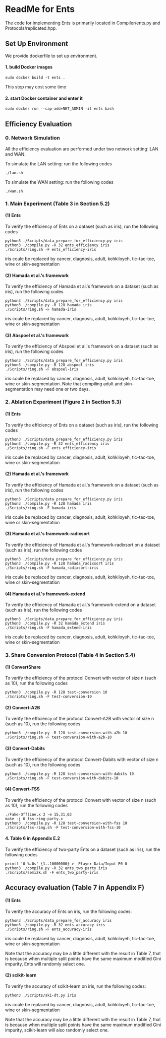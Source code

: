 # ReadMe for Ents


The code for implementing Ents is primarily located in Compiler/ents.py and Protocols/replicated.hpp.




## Set Up Environment

We provide dockerfile to set up environment.

#### 1. build Docker images

```
sudo docker build -t ents .
```

This step may cost some time

#### 2. start Docker container and enter it

```
sudo docker run --cap-add=NET_ADMIN -it ents bash
```



## Efficiency Evaluation

### 0. Network Simulation

All the efficiency evaluation are performed under two network setting: LAN and WAN.

To simulate the LAN setting: run the following codes
```
./lan.sh
```

To simulate the WAN setting: run the following codes
```
./wan.sh
```



### 1. Main Experiment (Table 3 in Section 5.2)

#### (1) Ents
To verify the efficiency of Ents on a dataset (such as iris), run the following codes

```
python3 ./Scripts/data_prepare_for_efficiency.py iris
python3 ./compile.py -R 32 ents_efficiency iris
./Scripts/ring.sh -F ents_efficiency-iris
```

iris coule be replaced by cancer, diagnosis, adult, kohkiloyeh, tic-tac-toe, wine or skin-segmentation



#### (2) Hamada et al.'s framework
To verify the efficiency of Hamada et al.'s framework on a dataset (such as iris), run the following codes

```
python3 ./Scripts/data_prepare_for_efficiency.py iris
python3 ./compile.py -R 128 hamada iris
./Scripts/ring.sh -F hamada-iris
```

iris coule be replaced by cancer, diagnosis, adult, kohkiloyeh, tic-tac-toe, wine or skin-segmentation


#### (3) Abspoel et al.'s framework
To verify the efficiency of Abspoel et al.'s framework on a dataset (such as iris), run the following codes

```
python3 ./Scripts/data_prepare_for_efficiency.py iris
python3 ./compile.py -R 128 abspoel iris
./Scripts/ring.sh -F abspoel-iris
```

iris coule be replaced by cancer, diagnosis, adult, kohkiloyeh, tic-tac-toe, wine or skin-segmentation.
Note that compiling adult and skin-segmentation may need one or two days.

### 2. Ablation Experiment (Figure 2 in Section 5.3)

#### (1) Ents
To verify the efficiency of Ents on a dataset (such as iris), run the following codes

```
python3 ./Scripts/data_prepare_for_efficiency.py iris
python3 ./compile.py -R 32 ents_efficiency iris
./Scripts/ring.sh -F ents_efficiency-iris
```

iris coule be replaced by cancer, diagnosis, adult, kohkiloyeh, tic-tac-toe, wine or skin-segmentation


#### (2) Hamada et al.'s framework
To verify the efficiency of Hamada et al.'s framework on a dataset (such as iris), run the following codes

```
python3 ./Scripts/data_prepare_for_efficiency.py iris
python3 ./compile.py -R 128 hamada iris
./Scripts/ring.sh -F hamada-iris
```

iris coule be replaced by cancer, diagnosis, adult, kohkiloyeh, tic-tac-toe, wine or skin-segmentation


#### (3) Hamada et al.'s framework-radixsort
To verify the efficiency of Hamada et al.'s framework-radixsort on a dataset (such as iris), run the following codes

```
python3 ./Scripts/data_prepare_for_efficiency.py iris
python3 ./compile.py -R 128 hamada_radixsort iris
./Scripts/ring.sh -F hamada_radixsort-iris
```

iris coule be replaced by cancer, diagnosis, adult, kohkiloyeh, tic-tac-toe, wine or skin-segmentation


#### (4) Hamada et al.'s framework-extend
To verify the efficiency of Hamada et al.'s framework-extend on a dataset (such as iris), run the following codes

```
python3 ./Scripts/data_prepare_for_efficiency.py iris
python3 ./compile.py -R 32 hamada_extend iris
./Scripts/ring.sh -F hamada_extend-iris
```

iris coule be replaced by cancer, diagnosis, adult, kohkiloyeh, tic-tac-toe, wine or skin-segmentation


### 3. Share Conversion Protocol (Table 4 in Section 5.4)

#### (1) ConvertShare
To verify the efficiency of the protocol Convert with vector of size n (such as 10), run the following codes

```
python3 ./compile.py -R 128 test-conversion 10
./Scripts/ring.sh -F test-conversion-10
```



#### (2) Convert-A2B
To verify the efficiency of the protocol Convert-A2B with vector of size n (such as 10), run the following codes

```
python3 ./compile.py -R 128 test-conversion-with-a2b 10
./Scripts/ring.sh -F test-conversion-with-a2b-10
```

#### (3) Convert-Dabits
To verify the efficiency of the protocol Convert-Dabits with vector of size n (such as 10), run the following codes

```
python3 ./compile.py -R 128 test-conversion-with-dabits 10
./Scripts/ring.sh -F test-conversion-with-dabits-10
```

#### (4) Convert-FSS
To verify the efficiency of the protocol Convert with vector of size n (such as 10), run the following codes

```
./Fake-Offline.x 3 -e 15,31,63
make -j 6 fss-ring-party.x
python3 ./compile.py -R 128 test-conversion-with-fss 10
./Scripts/fss-ring.sh -F test-conversion-with-fss-10
```




#### 4. Table 6 in Appendix E.2
To verify the efficiency of two-party Ents on a dataset (such as iris), run the following codes

```
printf '0 %.0s' {1..10000000} >  Player-Data/Input-P0-0
python3 ./compile.py -R 32 ents_two_party iris
./Scripts/semi2k.sh -F ents_two_party-iris
```

## Accuracy evaluation (Table 7 in Appendix F)


#### (1) Ents

To verify the accuracy of Ents on iris, run the following codes:

```
python3 ./Scripts/data_prepare_for_accuracy iris
python3 ./compile.py -R 32 ents_accuracy iris
./Scripts/ring.sh -F ents_accuracy-iris
```

iris coule be replaced by cancer, diagnosis, adult, kohkiloyeh, tic-tac-toe, wine or skin-segmentation

Note that the accuracy may be a little different with the result in Table 7, that is because when multiple split points have the same maximum modified Gini impurity, Ents
will randomly select one.
 

#### (2) scikit-learn

To verify the accuracy of scikit-learn on iris, run the following codes:

```
python3 ./Scripts/ski-dt.py iris
```

iris coule be replaced by cancer, diagnosis, adult, kohkiloyeh, tic-tac-toe, wine or skin-segmentation


Note that the accuracy may be a little different with the result in Table 7, that is because when multiple split points have the same maximum modified Gini impurity, scikit-learn
will also randomly select one.
 